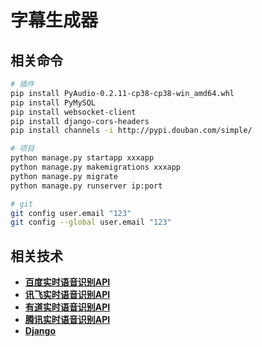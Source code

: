 # 字幕生成器

## 相关命令
```bash
# 插件
pip install PyAudio-0.2.11-cp38-cp38-win_amd64.whl
pip install PyMySQL
pip install websocket-client
pip install django-cors-headers
pip install channels -i http://pypi.douban.com/simple/

# 项目
python manage.py startapp xxxapp
python manage.py makemigrations xxxapp
python manage.py migrate
python manage.py runserver ip:port

# git
git config user.email "123"
git config --global user.email "123"
```

## 相关技术
- **[百度实时语音识别API](https://ai.baidu.com/ai-doc/SPEECH/2k5dllqxj)**
- **[讯飞实时语音识别API](https://www.xfyun.cn/doc/asr/rtasr/API.html)**
- **[有道实时语音识别API](http://ai.youdao.com/DOCSIRMA/html/%E8%AF%AD%E9%9F%B3%E8%AF%86%E5%88%ABASR/API%E6%96%87%E6%A1%A3/%E5%AE%9E%E6%97%B6%E8%AF%AD%E9%9F%B3%E8%AF%86%E5%88%AB%E6%9C%8D%E5%8A%A1/%E5%AE%9E%E6%97%B6%E8%AF%AD%E9%9F%B3%E8%AF%86%E5%88%AB%E6%9C%8D%E5%8A%A1-API%E6%96%87%E6%A1%A3.html)**
- **[腾讯实时语音识别API](https://cloud.tencent.com/document/product/1093/48982#.E9.94.99.E8.AF.AF.E7.A0.81)**
- **[Django](https://www.django.cn/)**